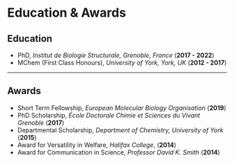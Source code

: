 # Education & Awards

## Education
- PhD, *Institut de Biologie Structurale, Grenoble, France* (**2017 - 2022**)
- MChem (First Class Honours), *University of York, York, UK* (**2012 - 2017**)

---
## Awards
- Short Term Fellowship, *European Molecular Biology Organisation* 
  (**2019**)
- PhD Scholarship, *École Doctorale Chimie et Sciences du Vivant Grenoble*
  (**2017**)
- Departmental Scholarship, *Department of Chemistry, University of York* 
  (**2015**)
- Award for Versatility in Welfare, *Halifax College*, (**2014**)
- Award for Communication in Science, *Professor David K. Smith* (**2014**)
